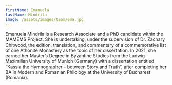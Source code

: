 ```yaml
---
firstName: Emanuela
lastName: Mindrila
image: /assets/images/team/ema.jpg
---
```

Emanuela Mindrila is a Research Associate and a PhD candidate within the MAMEMS Project. She is undertaking, under the supervision of Dr. Zachary Chitwood, the edition, translation, and commentary of a commemorative list of one Athonite Monastery as the topic of her dissertation. In 2021, she earned her Master’s Degree in Byzantine Studies from the Ludwig-Maximilian University of Munich (Germany) with a dissertation entitled “Kassia the Hymnographer – between Story and Truth”, after completing her BA in Modern and Romanian Philology at the University of Bucharest (Romania).
